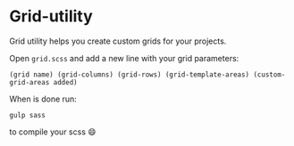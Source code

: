 # Grid-utility

Grid utility helps you create custom grids for your projects.

Open `grid.scss` and add a new line with your grid parameters:

```
(grid name) (grid-columns) (grid-rows) (grid-template-areas) (custom-grid-areas added)
```

When is done run:

```
gulp sass 
```
to compile your scss :smile:

